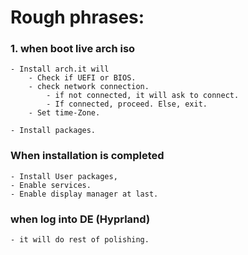 # Rough phrases:

### 1. when boot live arch iso

    - Install arch.it will
        - Check if UEFI or BIOS.
        - check network connection.
            - if not connected, it will ask to connect.
            - If connected, proceed. Else, exit.
        - Set time-Zone.

    - Install packages.

### When installation is completed

    - Install User packages,
    - Enable services.
    - Enable display manager at last.

### when log into DE (Hyprland)

    - it will do rest of polishing.
